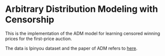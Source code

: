 # Arbitrary Distribution Modeling with Censorship
This is the implementation of the ADM model for learning censored winning prices for the first-price auction.

The data is Ipinyou dataset and the paper of ADM refers to [here](https://arxiv.org/pdf/2110.13587.pdf).
